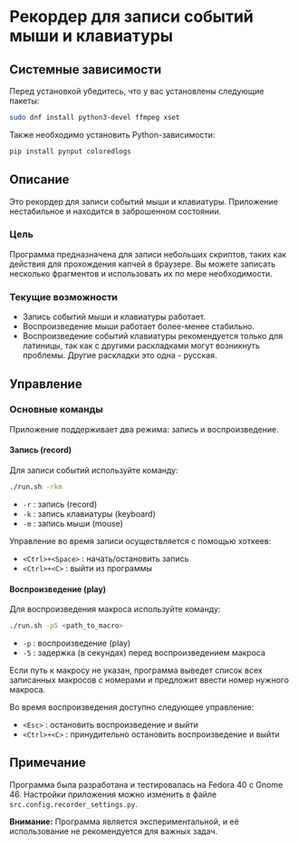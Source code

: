 # Рекордер для записи событий мыши и клавиатуры

## Системные зависимости

Перед установкой убедитесь, что у вас установлены следующие пакеты:

```bash
sudo dnf install python3-devel ffmpeg xset
```

Также необходимо установить Python-зависимости:

```bash
pip install pynput coloredlogs
```

## Описание

Это рекордер для записи событий мыши и клавиатуры. Приложение нестабильное и находится в
заброшенном состоянии.

### Цель

Программа предназначена для записи небольших скриптов, таких как действия для прохождения
капчей в браузере. Вы можете записать несколько фрагментов и использовать их по мере
необходимости.

### Текущие возможности

- Запись событий мыши и клавиатуры работает.
- Воспроизведение мыши работает более-менее стабильно.
- Воспроизведение событий клавиатуры рекомендуется только для латиницы, так как с другими
  раскладками могут возникнуть проблемы. Другие раскладки это одна - русская.

## Управление

### Основные команды

Приложение поддерживает два режима: запись и воспроизведение.

#### Запись (record)

Для записи событий используйте команду:

```bash
./run.sh -rkm
```

- `-r` : запись (record)
- `-k` : запись клавиатуры (keyboard)
- `-m` : запись мыши (mouse)

Управление во время записи осуществляется с помощью хоткеев:

- `<Ctrl>+<Space>` : начать/остановить запись
- `<Ctrl>+<C>` : выйти из программы

#### Воспроизведение (play)

Для воспроизведения макроса используйте команду:

```bash
./run.sh -p5 <path_to_macro>
```

- `-p` : воспроизведение (play)
- `-5` : задержка (в секундах) перед воспроизведением макроса

Если путь к макросу не указан, программа выведет список всех записанных макросов с
номерами и предложит ввести номер нужного макроса.

Во время воспроизведения доступно следующее управление:

- `<Esc>` : остановить воспроизведение и выйти
- `<Ctrl>+<C>` : принудительно остановить воспроизведение и выйти

## Примечание

Программа была разработана и тестировалась на Fedora 40 с Gnome 46. Настройки приложения
можно изменить в файле `src.config.recorder_settings.py`.

**Внимание:** Программа является экспериментальной, и её использование не рекомендуется
для важных задач.